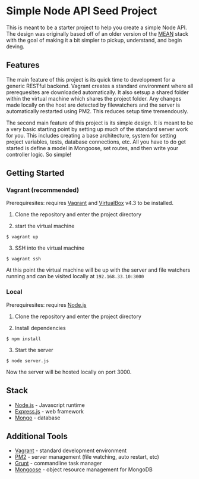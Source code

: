 # Simple Node API Seed Project
This is meant to be a starter project to help you create a simple Node API. The design was originally based off of an older version of the [MEAN](http://meanjs.org/) stack with the goal of making it a bit simpler to pickup, understand, and begin deving.

## Features
The main feature of this project is its quick time to development for a generic RESTful backend. Vagrant creates a standard environment where all prerequesites are downloaded automatically. It also setsup a shared folder within the virtual machine which shares the project folder. Any changes made locally on the host are detected by filewatchers and the server is automatically restarted using PM2. This reduces setup time tremendously.

The second main feature of this project is its simple design. It is meant to be a very basic starting point by setting up much of the standard server work for you. This includes creating a base architecture, system for setting project variables, tests, database connections, etc. All you have to do get started is define a model in Mongoose, set routes, and then write your controller logic. So simple!

## Getting Started

### Vagrant (recommended)
Prerequiresites: requires [Vagrant](https://www.vagrantup.com/) and [VirtualBox](https://www.virtualbox.org/wiki/Download_Old_Builds_4_3) v4.3 to be installed.

1. Clone the repository and enter the project directory

2. start the virtual machine

  ```
  $ vagrant up
  ```

3. SSH into the virtual machine 

  ```
  $ vagrant ssh
  ```

At this point the virtual machine will be up with the server and file watchers running and can be visited locally at `192.168.33.10:3000`

### Local
Prerequiresites: requires [Node.js](https://nodejs.org)

1. Clone the repository and enter the project directory

2. Install dependencies

  ```
  $ npm install
  ```
  
3. Start the server

  ```
  $ node server.js
  ```

Now the server will be hosted locally on port 3000.

## Stack
- [Node.js](https://nodejs.org) - Javascript runtime
- [Express.js](http://expressjs.com/) - web framework
- [Mongo](https://www.mongodb.org/) - database

## Additional Tools
- [Vagrant](https://www.vagrantup.com/) - standard development environment
- [PM2](http://pm2.keymetrics.io/) - server management (file watching, auto restart, etc)
- [Grunt](http://gruntjs.com/) - commandline task manager
- [Mongoose](http://mongoosejs.com/index.html) - object resource management for MongoDB
